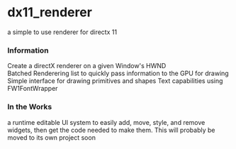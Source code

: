 # dx11_renderer
a simple to use renderer for directx 11

### Information
Create a directX renderer on a given Window's HWND                                                                                                                                
Batched Renderering list to quickly pass information to the GPU for drawing                                                                                                         
Simple interface for drawing primitives and shapes
Text capabilities using FW1FontWrapper

### In the Works
a runtime editable UI system to easily add, move, style, and remove widgets, then get the code needed to make them. This will probably be moved to its own project soon
